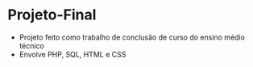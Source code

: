 # Projeto-Final
 - Projeto feito como trabalho de conclusão de curso do ensino médio técnico 
 - Envolve PHP, SQL, HTML e CSS
